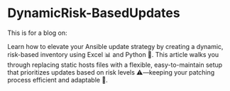 # DynamicRisk-BasedUpdates

This is for a blog on:

Learn how to elevate your Ansible update strategy by creating a dynamic, risk-based inventory using Excel 📊 and Python 🐍. This article walks you through replacing static hosts files with a flexible, easy-to-maintain setup that prioritizes updates based on risk levels ⚠️—keeping your patching process efficient and adaptable 🚀.
